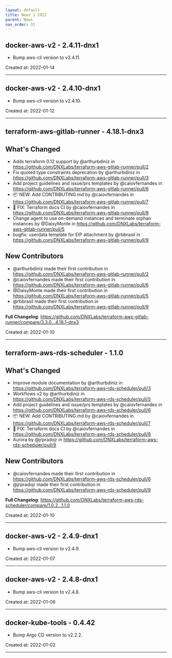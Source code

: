 ```yaml
---
layout: default
title: News 1 2022
parent: News
nav_order: 31
---
```




## docker-aws-v2 - 2.4.11-dnx1
- Bump aws-cli version to v2.4.11.

Created at: 2022-01-14

---


## docker-aws-v2 - 2.4.10-dnx1
- Bump aws-cli version to v2.4.10.

Created at: 2022-01-12

---


## terraform-aws-gitlab-runner - 4.18.1-dnx3
## What's Changed
* Adds terraform 0.12 support by @arthurbdiniz in https://github.com/DNXLabs/terraform-aws-gitlab-runner/pull/2
* Fix quoted type constraints deprecation by @arthurbdiniz in https://github.com/DNXLabs/terraform-aws-gitlab-runner/pull/3
* Add project guidelines and issue/prs templates by @caiovfernandes in https://github.com/DNXLabs/terraform-aws-gitlab-runner/pull/6
* 📦 NEW: Add CONTRIBUTING.md by @caiovfernandes in https://github.com/DNXLabs/terraform-aws-gitlab-runner/pull/7
* 🐛 FIX: Terraform docs CI by @caiovfernandes in https://github.com/DNXLabs/terraform-aws-gitlab-runner/pull/8
* Change agent to use on-demand instances and terminate orphan instances by @DaisyMonte in https://github.com/DNXLabs/terraform-aws-gitlab-runner/pull/5
* bugfix: userdata template for EIP attachment by @rbbrasil in https://github.com/DNXLabs/terraform-aws-gitlab-runner/pull/9

## New Contributors
* @arthurbdiniz made their first contribution in https://github.com/DNXLabs/terraform-aws-gitlab-runner/pull/2
* @caiovfernandes made their first contribution in https://github.com/DNXLabs/terraform-aws-gitlab-runner/pull/6
* @DaisyMonte made their first contribution in https://github.com/DNXLabs/terraform-aws-gitlab-runner/pull/5
* @rbbrasil made their first contribution in https://github.com/DNXLabs/terraform-aws-gitlab-runner/pull/9

**Full Changelog**: https://github.com/DNXLabs/terraform-aws-gitlab-runner/compare/3.3.0...4.18.1-dnx3

Created at: 2022-01-10

---


## terraform-aws-rds-scheduler - 1.1.0
## What's Changed
* Improve module documentation by @arthurbdiniz in https://github.com/DNXLabs/terraform-aws-rds-scheduler/pull/3
* Workflows v2 by @arthurbdiniz in https://github.com/DNXLabs/terraform-aws-rds-scheduler/pull/5
* Add project guidelines and issue/prs templates by @caiovfernandes in https://github.com/DNXLabs/terraform-aws-rds-scheduler/pull/6
* 📦 NEW: Add CONTRIBUTING.md by @caiovfernandes in https://github.com/DNXLabs/terraform-aws-rds-scheduler/pull/7
* 🐛 FIX: Terraform docs CI by @caiovfernandes in https://github.com/DNXLabs/terraform-aws-rds-scheduler/pull/8
* Aurora by @jrpradojr in https://github.com/DNXLabs/terraform-aws-rds-scheduler/pull/9

## New Contributors
* @caiovfernandes made their first contribution in https://github.com/DNXLabs/terraform-aws-rds-scheduler/pull/6
* @jrpradojr made their first contribution in https://github.com/DNXLabs/terraform-aws-rds-scheduler/pull/9

**Full Changelog**: https://github.com/DNXLabs/terraform-aws-rds-scheduler/compare/1.0.2...1.1.0

Created at: 2022-01-10

---


## docker-aws-v2 - 2.4.9-dnx1
- Bump aws-cli version to v2.4.9.

Created at: 2022-01-07

---


## docker-aws-v2 - 2.4.8-dnx1
- Bump aws-cli version to v2.4.8.

Created at: 2022-01-06

---


## docker-kube-tools - 0.4.42
- Bump Argo CD version to v2.2.2.

Created at: 2022-01-02

---

